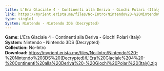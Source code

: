 ```yaml
---
title: L'Era Glaciale 4 - Continenti alla Deriva - Giochi Polari (Italy)
link: https://myrient.erista.me/files/No-Intro/Nintendo%20-%20Nintendo%203DS%20(Decrypted)/L'Era%20Glaciale%204%20-%20Continenti%20alla%20Deriva%20-%20Giochi%20Polari%20(Italy).zip
type: single1
System: Nintendo - Nintendo 3DS (Decrypted)
---
```

<b>Game:</b> L'Era Glaciale 4 - Continenti alla Deriva - Giochi Polari (Italy)<br>
<b>System:</b> Nintendo - Nintendo 3DS (Decrypted)<br>
<b>Collection:</b> No-Intro<br>
<b>Download:</b> https://myrient.erista.me/files/No-Intro/Nintendo%20-%20Nintendo%203DS%20(Decrypted)/L'Era%20Glaciale%204%20-%20Continenti%20alla%20Deriva%20-%20Giochi%20Polari%20(Italy).zip